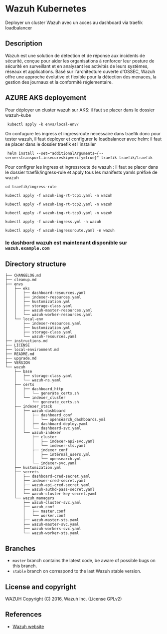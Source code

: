 # Wazuh Kubernetes
Deployer un cluster Wazuh avec un acces au dashboard via traefik loadbalancer



## Description
Wazuh est une solution de détection et de réponse aux incidents de sécurité, conçue pour aider les organisations à renforcer leur posture de sécurité en surveillant et en analysant les activités de leurs systèmes, réseaux et applications. Basé sur l'architecture ouverte d'OSSEC, Wazuh offre une approche évolutive et flexible pour la détection des menaces, la gestion des journaux et la conformité réglementaire.

## AZURE AKS deployement
Pour déployer un cluster wazuh sur AKS: il faut se placer dans le dossier wazuh-kube
```
 kubectl apply -k envs/local-env/
```
On confugure les ingress et ingressroute necessaire dans traefik donc pour tester wazuh, il faut deployer et configurer le loadbalancer avec helm:
il faut se placer dans le dossier traefik et l'installer 
```
 helm install --set="additionalArguments={--serverstransport.insecureskipverify=true}" traefik traefik/traefik
```
Pour configrer les ingress et ingressroute de wazuh : il  faut se placer dans le dossier traefik/ingress-rule et apply tous les manifests yamls préfixé de wazuh
```
cd traefik/ingress-rule
```
```
kubectl apply -f wazuh-ing-rt-tcp1.yaml -n wazuh
```
```
kubectl apply -f wazuh-ing-rt-tcp2.yaml -n wazuh
```
```
kubectl apply -f wazuh-ing-rt-tcp3.yaml -n wazuh
```
```
kubectl apply -f wazuh-ingress.yml -n wazuh
```
```
kubectl apply -f wazuh-ingressroute.yaml -n wazuh
```
### le dashbord wazuh est maintenant disponible sur `wazuh.example.com`

## Directory structure

    ├── CHANGELOG.md
    ├── cleanup.md
    ├── envs
    │   ├── eks
    │   │   ├── dashboard-resources.yaml
    │   │   ├── indexer-resources.yaml
    │   │   ├── kustomization.yml
    │   │   ├── storage-class.yaml
    │   │   ├── wazuh-master-resources.yaml
    │   │   └── wazuh-worker-resources.yaml
    │   └── local-env
    │       ├── indexer-resources.yaml
    │       ├── kustomization.yml
    │       ├── storage-class.yaml
    │       └── wazuh-resources.yaml
    ├── instructions.md
    ├── LICENSE
    ├── local-environment.md
    ├── README.md
    ├── upgrade.md
    ├── VERSION
    └── wazuh
        ├── base
        │   ├── storage-class.yaml
        │   └── wazuh-ns.yaml
        ├── certs
        │   ├── dashboard_http
        │   │   └── generate_certs.sh
        │   └── indexer_cluster
        │       └── generate_certs.sh
        ├── indexer_stack
        │   ├── wazuh-dashboard
        │   │   ├── dashboard_conf
        │   │   │   └── opensearch_dashboards.yml
        │   │   ├── dashboard-deploy.yaml
        │   │   └── dashboard-svc.yaml
        │   └── wazuh-indexer
        │       ├── cluster
        │       │   ├── indexer-api-svc.yaml
        │       │   └── indexer-sts.yaml
        │       ├── indexer_conf
        │       │   ├── internal_users.yml
        │       │   └── opensearch.yml
        │       └── indexer-svc.yaml
        ├── kustomization.yml
        ├── secrets
        │   ├── dashboard-cred-secret.yaml
        │   ├── indexer-cred-secret.yaml
        │   ├── wazuh-api-cred-secret.yaml
        │   ├── wazuh-authd-pass-secret.yaml
        │   └── wazuh-cluster-key-secret.yaml
        └── wazuh_managers
            ├── wazuh-cluster-svc.yaml
            ├── wazuh_conf
            │   ├── master.conf
            │   └── worker.conf
            ├── wazuh-master-sts.yaml
            ├── wazuh-master-svc.yaml
            ├── wazuh-workers-svc.yaml
            └── wazuh-worker-sts.yaml


## Branches

* `master` branch contains the latest code, be aware of possible bugs on this branch.
* `stable` branch on correspond to the last Wazuh stable version.


## License and copyright

WAZUH
Copyright (C) 2016, Wazuh Inc.  (License GPLv2)

## References

* [Wazuh website](http://wazuh.com)
